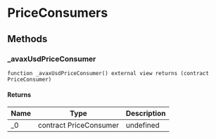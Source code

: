 # PriceConsumers









## Methods

### _avaxUsdPriceConsumer

```solidity
function _avaxUsdPriceConsumer() external view returns (contract PriceConsumer)
```






#### Returns

| Name | Type | Description |
|---|---|---|
| _0 | contract PriceConsumer | undefined |




